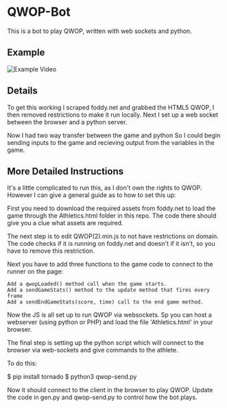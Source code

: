 # QWOP-Bot

This is a bot to play QWOP, written with web sockets and python.

## Example

![Example Video]("qwop-example.gif")

## Details

To get this working I scraped foddy.net and grabbed the HTML5 QWOP, I then removed restrictions to make it run locally.
Next I set up a web socket between the browser and a python server.

Now I had two way transfer between the game and python So I could begin sending inputs to the game and recieving output from the variables in the game.

## More Detailed Instructions

It's a little complicated to run this, as I don't own the rights to QWOP. However I can give a general guide as to how to set this up:

First you need to download the required assets from foddy.net to load the game through the Athletics.html folder in this repo. The code there should give you a clue what assets are required.

The next step is to edit QWOP(2).min.js to not have restrictions on domain. The code checks if it is running on foddy.net and doesn't if it isn't, so you have to remove this restriction.

Next you have to add three functions to the game code to connect to the runner on the page:

    Add a qwopLoaded() method call when the game starts.
    Add a sendGameStats() method to the update method that fires every frame
    Add a sendEndGameStats(score, time) call to the end game method.

Now the JS is all set up to run QWOP via websockets. Sp you can host a webserver (using python or PHP) and load the file 'Athletics.html' in your browser.

The final step is setting up the python script which will connect to the browser via web-sockets and give commands to the athlete.

To do this:

$ pip install tornado
$ python3 qwop-send.py

Now it should connect to the client in the browser to play QWOP. Update the code in gen.py and qwop-send.py to control how the bot plays.

